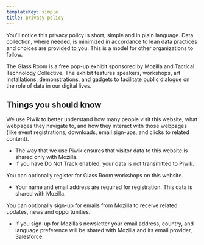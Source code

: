 ```yaml
---
templateKey: simple
title: privacy policy
---
```


You’ll notice this privacy policy is short, simple and in plain language. Data collection, where needed, is minimized in accordance to lean data practices and choices are provided to you. This is a model for other organizations to follow.

The Glass Room is a free pop-up exhibit sponsored by Mozilla and Tactical Technology Collective.  The exhibit features speakers, workshops, art installations, demonstrations, and gadgets to facilitate public dialogue on the role of data in our digital lives.

## Things you should know

We use Piwik to better understand how many people visit this website, what webpages they navigate to, and how they interact with those webpages (like event registrations, downloads, email sign-ups, and clicks to related content).

- The way that we use Piwik ensures that visitor data to this website is shared only with Mozilla.
- If you have Do Not Track enabled, your data is not transmitted to Piwik.

You can optionally register for Glass Room workshops on this website.

- Your name and email address are required for registration. This data is shared with Mozilla.

You can optionally sign-up for emails from Mozilla to receive related updates, news and opportunities.

- If you sign-up for Mozilla’s newsletter your email address, country, and language preference will be shared with Mozilla and its email provider, Salesforce.
